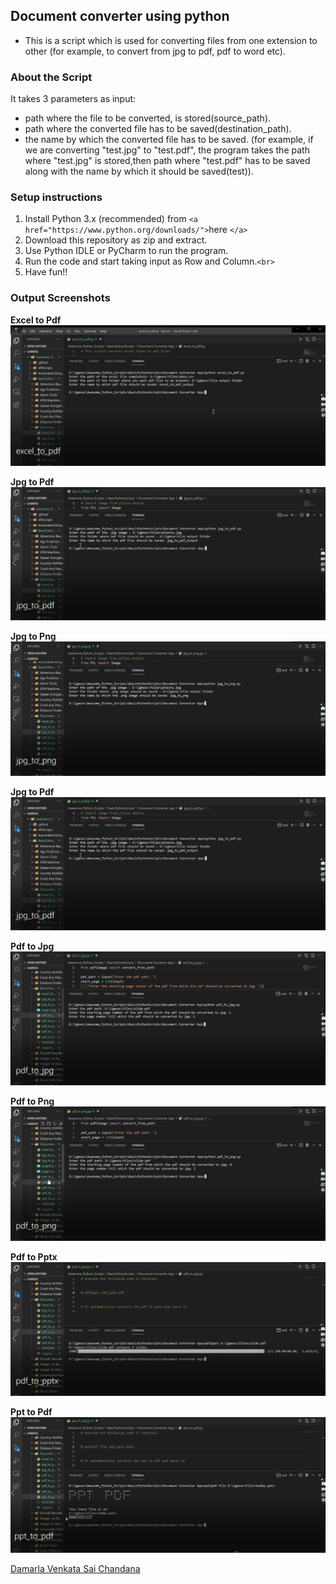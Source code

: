 ## Document converter using python

- This is a script which is used for converting files from one extension to other (for example, to convert from jpg to pdf, pdf to word etc).

### About the Script

It takes 3 parameters as input:

- path where the file to be converted, is stored(source_path).
- path where the converted file has to be saved(destination_path).
- the name by which the converted file has to be saved.
  (for example, if we are converting "test.jpg" to "test.pdf", the program takes the path where "test.jpg" is stored,then path where "test.pdf" has to be saved along with the name by which it should be saved(test)).

### Setup instructions

1. Install Python 3.x (recommended) from `<a href="https://www.python.org/downloads/">`here `</a>`
2. Download this repository as zip and extract.
3. Use Python IDLE or PyCharm to run the program.
4. Run the code and start taking input as Row and Column.`<br>`
5. Have fun!!

### Output Screenshots

**Excel to Pdf**
![excel_to_pdf](Images/excel_to_pdf.png)

**Jpg to Pdf**
![jpg_to_pdf](Images/jpg_to_pdf.png)

**Jpg to Png**
![jpg_to_png](Images/jpg_to_png.png)

**Jpg to Pdf**
![jpg_to_pdf](Images/jpg_to_pdf.png)

**Pdf to Jpg**
![pdf_to_jpg](Images/pdf_to_jpg.png)

**Pdf to Png**
![pdf_to_png](Images/pdf_to_png.png)

**Pdf to Pptx**
![pdf_to_pptx](Images/pdf_to_pptx.png)

**Ppt to Pdf**
![ppt_to_pdf](Images/ppt_to_pdf.png)

[Damarla Venkata Sai Chandana](https://github.com/chandu6111)
